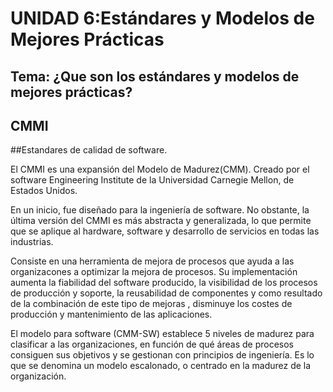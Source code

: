 # **UNIDAD 6:Estándares y Modelos de Mejores Prácticas**
## **Tema: ¿Que son los estándares y modelos de mejores prácticas?**
## CMMI

##Estandares de calidad de software.

El CMMI es una expansión del Modelo de Madurez(CMM). Creado por el software Engineering Institute de la Universidad Carnegie Mellon, de Estados Unidos.

En un inicio, fue diseñado para la ingeniería de software. No obstante, la última versión del CMMI es más abstracta y generalizada, lo que permite que se aplique al hardware, software y desarrollo de servicios en todas las industrias.

Consiste en una herramienta de mejora de procesos que ayuda a las organizacones a optimizar la mejora de procesos. Su implementación aumenta la fiabilidad del software producido, la visibilidad de los procesos de producción y soporte, la reusabilidad de componentes y como resultado de la combinación de este tipo de mejoras , disminuye los costes de producción y mantenimiento de las aplicaciones.

El modelo para software (CMM-SW) establece 5 niveles de madurez para clasificar a las organizaciones, en función de qué áreas de procesos consiguen sus objetivos y se gestionan con principios de ingeniería. Es lo que se denomina un modelo escalonado, o centrado en la madurez de la organización.

